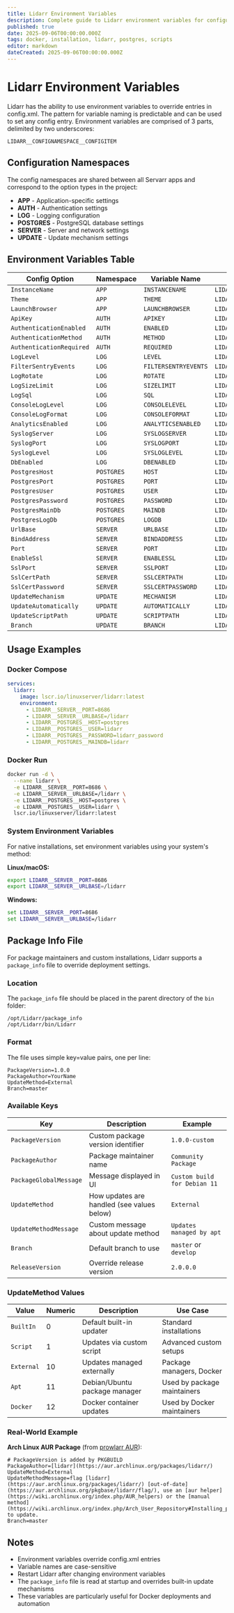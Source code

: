 ```yaml
---
title: Lidarr Environment Variables
description: Complete guide to Lidarr environment variables for configuration management including Docker, database, authentication, and server settings
published: true
date: 2025-09-06T00:00:00.000Z
tags: docker, installation, lidarr, postgres, scripts
editor: markdown
dateCreated: 2025-09-06T00:00:00.000Z
---
```


# Lidarr Environment Variables

Lidarr has the ability to use environment variables to override entries in config.xml. The pattern for variable naming is predictable and can be used to set any config entry. Environment variables are comprised of 3 parts, delimited by two underscores:

`LIDARR__CONFIGNAMESPACE__CONFIGITEM`

## Configuration Namespaces

The config namespaces are shared between all Servarr apps and correspond to the option types in the project:

- **APP** - Application-specific settings
- **AUTH** - Authentication settings
- **LOG** - Logging configuration
- **POSTGRES** - PostgreSQL database settings
- **SERVER** - Server and network settings
- **UPDATE** - Update mechanism settings

## Environment Variables Table

| Config Option            | Namespace  | Variable Name        | Full Environment Variable         |
| ------------------------ | ---------- | -------------------- | --------------------------------- |
| `InstanceName`           | `APP`      | `INSTANCENAME`       | `LIDARR__APP__INSTANCENAME`       |
| `Theme`                  | `APP`      | `THEME`              | `LIDARR__APP__THEME`              |
| `LaunchBrowser`          | `APP`      | `LAUNCHBROWSER`      | `LIDARR__APP__LAUNCHBROWSER`      |
| `ApiKey`                 | `AUTH`     | `APIKEY`             | `LIDARR__AUTH__APIKEY`            |
| `AuthenticationEnabled`  | `AUTH`     | `ENABLED`            | `LIDARR__AUTH__ENABLED`           |
| `AuthenticationMethod`   | `AUTH`     | `METHOD`             | `LIDARR__AUTH__METHOD`            |
| `AuthenticationRequired` | `AUTH`     | `REQUIRED`           | `LIDARR__AUTH__REQUIRED`          |
| `LogLevel`               | `LOG`      | `LEVEL`              | `LIDARR__LOG__LEVEL`              |
| `FilterSentryEvents`     | `LOG`      | `FILTERSENTRYEVENTS` | `LIDARR__LOG__FILTERSENTRYEVENTS` |
| `LogRotate`              | `LOG`      | `ROTATE`             | `LIDARR__LOG__ROTATE`             |
| `LogSizeLimit`           | `LOG`      | `SIZELIMIT`          | `LIDARR__LOG__SIZELIMIT`          |
| `LogSql`                 | `LOG`      | `SQL`                | `LIDARR__LOG__SQL`                |
| `ConsoleLogLevel`        | `LOG`      | `CONSOLELEVEL`       | `LIDARR__LOG__CONSOLELEVEL`       |
| `ConsoleLogFormat`       | `LOG`      | `CONSOLEFORMAT`      | `LIDARR__LOG__CONSOLEFORMAT`      |
| `AnalyticsEnabled`       | `LOG`      | `ANALYTICSENABLED`   | `LIDARR__LOG__ANALYTICSENABLED`   |
| `SyslogServer`           | `LOG`      | `SYSLOGSERVER`       | `LIDARR__LOG__SYSLOGSERVER`       |
| `SyslogPort`             | `LOG`      | `SYSLOGPORT`         | `LIDARR__LOG__SYSLOGPORT`         |
| `SyslogLevel`            | `LOG`      | `SYSLOGLEVEL`        | `LIDARR__LOG__SYSLOGLEVEL`        |
| `DbEnabled`              | `LOG`      | `DBENABLED`          | `LIDARR__LOG__DBENABLED`          |
| `PostgresHost`           | `POSTGRES` | `HOST`               | `LIDARR__POSTGRES__HOST`          |
| `PostgresPort`           | `POSTGRES` | `PORT`               | `LIDARR__POSTGRES__PORT`          |
| `PostgresUser`           | `POSTGRES` | `USER`               | `LIDARR__POSTGRES__USER`          |
| `PostgresPassword`       | `POSTGRES` | `PASSWORD`           | `LIDARR__POSTGRES__PASSWORD`      |
| `PostgresMainDb`         | `POSTGRES` | `MAINDB`             | `LIDARR__POSTGRES__MAINDB`        |
| `PostgresLogDb`          | `POSTGRES` | `LOGDB`              | `LIDARR__POSTGRES__LOGDB`         |
| `UrlBase`                | `SERVER`   | `URLBASE`            | `LIDARR__SERVER__URLBASE`         |
| `BindAddress`            | `SERVER`   | `BINDADDRESS`        | `LIDARR__SERVER__BINDADDRESS`     |
| `Port`                   | `SERVER`   | `PORT`               | `LIDARR__SERVER__PORT`            |
| `EnableSsl`              | `SERVER`   | `ENABLESSL`          | `LIDARR__SERVER__ENABLESSL`       |
| `SslPort`                | `SERVER`   | `SSLPORT`            | `LIDARR__SERVER__SSLPORT`         |
| `SslCertPath`            | `SERVER`   | `SSLCERTPATH`        | `LIDARR__SERVER__SSLCERTPATH`     |
| `SslCertPassword`        | `SERVER`   | `SSLCERTPASSWORD`    | `LIDARR__SERVER__SSLCERTPASSWORD` |
| `UpdateMechanism`        | `UPDATE`   | `MECHANISM`          | `LIDARR__UPDATE__MECHANISM`       |
| `UpdateAutomatically`    | `UPDATE`   | `AUTOMATICALLY`      | `LIDARR__UPDATE__AUTOMATICALLY`   |
| `UpdateScriptPath`       | `UPDATE`   | `SCRIPTPATH`         | `LIDARR__UPDATE__SCRIPTPATH`      |
| `Branch`                 | `UPDATE`   | `BRANCH`             | `LIDARR__UPDATE__BRANCH`          |

## Usage Examples

### Docker Compose

```yaml
services:
  lidarr:
    image: lscr.io/linuxserver/lidarr:latest
    environment:
      - LIDARR__SERVER__PORT=8686
      - LIDARR__SERVER__URLBASE=/lidarr
      - LIDARR__POSTGRES__HOST=postgres
      - LIDARR__POSTGRES__USER=lidarr
      - LIDARR__POSTGRES__PASSWORD=lidarr_password
      - LIDARR__POSTGRES__MAINDB=lidarr
```

### Docker Run

```bash
docker run -d \
  --name lidarr \
  -e LIDARR__SERVER__PORT=8686 \
  -e LIDARR__SERVER__URLBASE=/lidarr \
  -e LIDARR__POSTGRES__HOST=postgres \
  -e LIDARR__POSTGRES__USER=lidarr \
  lscr.io/linuxserver/lidarr:latest
```

### System Environment Variables

For native installations, set environment variables using your system's method:

**Linux/macOS:**

```bash
export LIDARR__SERVER__PORT=8686
export LIDARR__SERVER__URLBASE=/lidarr
```

**Windows:**

```cmd
set LIDARR__SERVER__PORT=8686
set LIDARR__SERVER__URLBASE=/lidarr
```

## Package Info File

For package maintainers and custom installations, Lidarr supports a `package_info` file to override deployment settings.

### Location

The `package_info` file should be placed in the parent directory of the `bin` folder:

```
/opt/Lidarr/package_info
/opt/Lidarr/bin/Lidarr
```

### Format

The file uses simple key=value pairs, one per line:

```
PackageVersion=1.0.0
PackageAuthor=YourName
UpdateMethod=External
Branch=master
```

### Available Keys

| Key | Description | Example |
|-----|-------------|---------|
| `PackageVersion` | Custom package version identifier | `1.0.0-custom` |
| `PackageAuthor` | Package maintainer name | `Community Package` |
| `PackageGlobalMessage` | Message displayed in UI | `Custom build for Debian 11` |
| `UpdateMethod` | How updates are handled (see values below) | `External` |
| `UpdateMethodMessage` | Custom message about update method | `Updates managed by apt` |
| `Branch` | Default branch to use | `master` or `develop` |
| `ReleaseVersion` | Override release version | `2.0.0.0` |

### UpdateMethod Values

| Value | Numeric | Description | Use Case |
|-------|---------|-------------|----------|
| `BuiltIn` | 0 | Default built-in updater | Standard installations |
| `Script` | 1 | Updates via custom script | Advanced custom setups |
| `External` | 10 | Updates managed externally | Package managers, Docker |
| `Apt` | 11 | Debian/Ubuntu package manager | Used by package maintainers |
| `Docker` | 12 | Docker container updates | Used by Docker maintainers |

### Real-World Example

**Arch Linux AUR Package** (from [prowlarr AUR](https://aur.archlinux.org/packages/prowlarr/)):
```
# PackageVersion is added by PKGBUILD
PackageAuthor=[lidarr](https://aur.archlinux.org/packages/lidarr/)
UpdateMethod=External
UpdateMethodMessage=flag [lidarr](https://aur.archlinux.org/packages/lidarr/) [out-of-date](https://aur.archlinux.org/pkgbase/lidarr/flag/), use an [aur helper](https://wiki.archlinux.org/index.php/AUR_helpers) or the [manual method](https://wiki.archlinux.org/index.php/Arch_User_Repository#Installing_packages) to update.
Branch=master
```

## Notes

- Environment variables override config.xml entries
- Variable names are case-sensitive
- Restart Lidarr after changing environment variables
- The `package_info` file is read at startup and overrides built-in update mechanisms
- These variables are particularly useful for Docker deployments and automation
